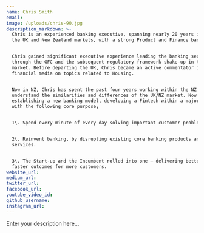```yaml
---
name: Chris Smith
email:
image: /uploads/chris-90.jpg
description_markdown: >-
  Chris is an experienced banking executive, spanning nearly 20 years in both
  the UK and New Zealand markets, with a strong Product and Finance background.


  Chris gained significant executive experience leading the banking sector
  through the GFC and the subsequent regulatory framework shake-up in the UK
  market. Before departing the UK, Chris became an active commentator in the UK
  financial media on topics related to Housing.


  Now in NZ, Chris has spent the past four years working within the NZ banks to
  understand the similarities and differences of the UK/NZ market. Now Chris is
  establishing a new banking model, developing a Fintech within a major NZ bank
  with the following core purpose;


  1\. Spend every minute of every day solving important customer problems.


  2\. Reinvent banking, by disrupting existing core banking products and
  services.


  3\. The Start-up and the Incumbent rolled into one – delivering better and
  faster outcomes for more customers.
website_url:
medium_url:
twitter_url:
facebook_url:
youtube_video_id:
github_username:
instagram_url:
---
```


Enter your description here...
